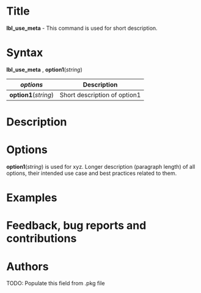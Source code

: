 # Title

__lbl_use_meta__ - This command is used for short description.

# Syntax

__lbl_use_meta__ , __**opt**ion1__(_string_)

| _options_ | Description |
|-----------|-------------|
| __**opt**ion1__(_string_) | Short description of option1 |

# Description
<!-- Longer description of the intended use of the command and best practices related to the usage. -->

# Options
<!-- Longer description (paragraph length) of all options, their intended use case and best practices related to them. -->

__**opt**ion1__(_string_) is used for xyz. Longer description (paragraph length) of all options, their intended use case and best practices related to them.

# Examples
<!-- A couple of examples to help the user get started and a short explanation of each of them. -->

# Feedback, bug reports and contributions
<!-- A couple of examples to help the user get started and a short explanation of each of them. -->

# Authors

TODO: Populate this field from .pkg file
